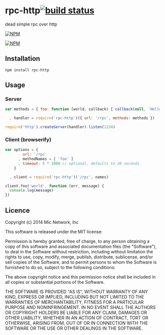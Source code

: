 # rpc-http[![build status](https://secure.travis-ci.org/micnews/rpc-http.svg)](http://travis-ci.org/micnews/rpc-http)

dead simple rpc over http

[![NPM](https://nodei.co/npm/rpc-http.png?downloads&stars)](https://nodei.co/npm/rpc-http/)

[![NPM](https://nodei.co/npm-dl/rpc-http.png)](https://nodei.co/npm/rpc-http/)

## Installation

```
npm install rpc-http
```

## Usage

### Server

```js
var methods = { foo: function (world, callback) { callback(null, 'Hello, ' + world) }

  , handler = require('rpc-http')({ url: '/rpc', methods: methods })

require('http').createServer(handler).listen(1234)
```

### Client (browserify)

```js
var options = {
        url: '/rpc'
      , methodNames = [ 'foo' ]
      , timeout: 5 * 1000 // optional, defaults to 30 seconds
    }

  , client = require('rpc-http')('/rpc', names)

client.foo('world', function (err, message) {
  console.log(message)
})

```

## Licence

Copyright (c) 2014 Mic Network, Inc

This software is released under the MIT license:

Permission is hereby granted, free of charge, to any person obtaining a copy
of this software and associated documentation files (the "Software"), to deal
in the Software without restriction, including without limitation the rights
to use, copy, modify, merge, publish, distribute, sublicense, and/or sell
copies of the Software, and to permit persons to whom the Software is
furnished to do so, subject to the following conditions:

The above copyright notice and this permission notice shall be included in
all copies or substantial portions of the Software.

THE SOFTWARE IS PROVIDED "AS IS", WITHOUT WARRANTY OF ANY KIND, EXPRESS OR
IMPLIED, INCLUDING BUT NOT LIMITED TO THE WARRANTIES OF MERCHANTABILITY,
FITNESS FOR A PARTICULAR PURPOSE AND NONINFRINGEMENT. IN NO EVENT SHALL THE
AUTHORS OR COPYRIGHT HOLDERS BE LIABLE FOR ANY CLAIM, DAMAGES OR OTHER
LIABILITY, WHETHER IN AN ACTION OF CONTRACT, TORT OR OTHERWISE, ARISING FROM,
OUT OF OR IN CONNECTION WITH THE SOFTWARE OR THE USE OR OTHER DEALINGS IN
THE SOFTWARE.
